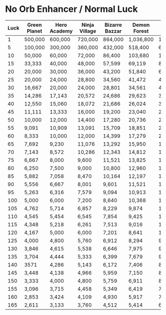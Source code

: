 # No Orb Enhancer / Normal Luck
| Luck | Green Planet | Hero Academy | Ninja Village | Bizarre Bazzar | Demon Forest | Cursed City | Spirit Town | Land of Ants | Sawblade City | Land of Giants | Marine Fortness | Virtual Palace | New World A | New World B |
|------|--------------|--------------|---------------|----------------|--------------|-------------|-------------|--------------|---------------|-----------------|------------------|-----------------|-------------|-------------|
| 1    | 500,000      | 600,000      | 720,000       | 864,000        | 1,036,800    | 1,244,160   | 1,492,992   | 1,791,590    | 2,149,908     | 2,579,890       | 3,095,868        | 3,715,041       | 4,458,049   | 5,349,659   |
| 5    | 100,000      | 300,000      | 360,000       | 432,000        | 518,400      | 622,080     | 746,496     | 895,795      | 1,074,954     | 1,151,934       | 1,247,511        | 743,008         | ?           | ?           |
| 10   | 50,000       | 60,000       | 72,000        | 86,400         | 103,680      | 124,416     | 149,299     | 179,159      | 214,990       | 238,595         | 281,722          | 371,504         | ?           | ?           |
| 15   | 33,333       | 40,000       | 48,000        | 57,599         | 69,119       | 82,943      | 99,532      | 119,438      | 143,326       | 171,991         | 206,389          | 247,667         | ?           | ?           |
| 20   | 20,000       | 30,000       | 36,000        | 43,200         | 51,840       | 62,208      | 74,650      | 89,580       | 107,495       | 128,995         | 154,793          | 185,752         | ?           | ?           |
| 25   | 20,000       | 24,000       | 28,800        | 34,560         | 41,472       | 49,766      | 59,720      | 71,664       | 85,996        | 103,196         | 123,835          | 148,602         | ?           | ?           |
| 30   | 16,667       | 20,000       | 24,000        | 28,801         | 34,561       | 41,473      | 49,767      | 59,721       | 71,665        | 85,998          | 103,198          | 123,837         | ?           | ?           |
| 35   | 14,286       | 17,143       | 20,572        | 24,686         | 29,623       | 35,548      | 42,658      | 51,189       | 61,427        | 73,713          | 88,455           | 106,146         | ?           | ?           |
| 40   | 12,550       | 15,060       | 18,072        | 21,686         | 26,024       | 31,228      | 37,474      | 44,969       | 53,963        | 64,755          | 77,706           | 93,248          | ?           | ?           |
| 45   | 11,111       | 13,333       | 16,000        | 19,200         | 23,040       | 27,648      | 33,177      | 39,813       | 47,775        | 57,330          | 68,796           | 82,556          | ?           | ?           |
| 50   | 10,000       | 12,000       | 14,400        | 17,280         | 20,736       | 24,883      | 29,860      | 35,832       | 42,998        | 51,598          | 61,917           | 74,301          | ?           | ?           |
| 55   | 9,091        | 10,909       | 13,091        | 15,709         | 18,851       | 22,621      | 27,146      | 32,575       | 39,090        | 46,908          | 56,289           | 67,547          | ?           | ?           |
| 60   | 8,333        | 10,000       | 12,000        | 14,399         | 17,279       | 20,735      | 24,882      | 29,859       | 35,830        | 42,996          | 51,596           | 61,915          | ?           | ?           |
| 65   | 7,692        | 9,230        | 11,076        | 13,292         | 15,950       | 19,140      | 22,968      | 27,562       | 33,074        | 39,689          | 47,627           | 57,152          | ?           | ?           |
| 70   | 7,143        | 8,572        | 10,286        | 12,343         | 14,812       | 17,774      | 21,329      | 25,595       | 30,714        | 36,856          | 44,228           | 53,073          | ?           | ?           |
| 75   | 6,667        | 8,000        | 9,600         | 11,521         | 13,825       | 16,590      | 19,908      | 23,889       | 28,667        | 34,400          | 41,280           | 49,536          | ?           | ?           |
| 80   | 6,250        | 7,500        | 9,000         | 10,800         | 12,960       | 15,552      | 18,662      | 22,395       | 26,874        | 32,249          | 38,698           | 46,438          | ?           | ?           |
| 85   | 5,882        | 7,058        | 8,470         | 10,164         | 12,197       | 14,636      | 17,564      | 21,076       | 25,292        | 30,350          | 36,420           | 43,704          | ?           | ?           |
| 90   | 5,556        | 6,667        | 8,001         | 9,601          | 11,521       | 13,825      | 16,590      | 19,908       | 23,890        | 28,668          | 34,401           | 41,282          | ?           | ?           |
| 95   | 5,263        | 6,316        | 7,579         | 9,094          | 10,913       | 13,096      | 15,715      | 18,858       | 22,630        | 27,156          | 32,587           | 39,105          | ?           | ?           |
| 100  | 5,000        | 6,000        | 7,200         | 8,640          | 10,368       | 12,442      | 14,930      | 17,916       | 21,499        | 25,799          | 30,959           | 37,150          | ?           | ?           |
| 105  | 4,762        | 5,714        | 6,857         | 8,229          | 9,874        | 11,849      | 14,219      | 17,063       | 20,476        | 24,571          | 29,485           | 35,382          | ?           | ?           |
| 110  | 4,545        | 5,454        | 6,545         | 7,854          | 9,425        | 11,309      | 13,571      | 16,286       | 19,543        | 23,451          | 28,141           | 33,770          | ?           | ?           |
| 115  | 4,348        | 5,218        | 6,261         | 7,513          | 9,016        | 10,819      | 12,983      | 15,580       | 18,696        | 22,435          | 26,922           | 32,306          | ?           | ?           |
| 120  | 4,167        | 5,000        | 6,000         | 7,201          | 8,641        | 10,369      | 12,443      | 14,931       | 17,917        | 21,501          | 25,801           | 30,961          | ?           | ?           |
| 125  | 4,000        | 4,800        | 5,760         | 6,912          | 8,294        | 9,953       | 11,944      | 14,333       | 17,199        | 20,637          | 24,764           | 29,720          | ?           | ?           |
| 130  | 3,846        | 4,615        | 5,538         | 6,646          | 7,975        | 9,570       | 11,484      | 13,780       | 16,536        | 19,844          | 23,812           | 28,575          | ?           | ?           |
| 135  | 3,704        | 4,444        | 5,333         | 6,399          | 7,679        | 9,215       | 11,058      | 13,270       | 15,924        | 19,108          | 22,930           | 27,516          | ?           | ?           |
| 140  | 3571         | 4,286        | 5,143        | 6,172           | 7,406        | 8,887       | 10,665      | 12,798       | 15,358        | 18,429          | 22,115           | 26,538          | ?           | ?           |
| 145  | 3,448        | 4,138        | 4,966         | 5,959          | 7,150        | 8,581       | 10,297      | 12,356       | 14,827        | 17,793          | 21,351           | 25,621          | ?           | ?           |
| 150  | 3,333        | 4,000        | 4,800         | 5,759          | 6,911        | 8,294       | 9,952       | 11,943       | 14,331        | 17,198          | 20,637           | 24,764          | ?           | ?           |
| 155  | 3,096        | 3,715        | 4,458         | 5,349          | 6,419        | 7,703       | 9,243       | 11,092       | 13,310        | 15,972          | 19,167           | 23,000          | ?           | ?           |
| 160  | 2,853        | 3,424        | 4,109         | 4,930          | 5,917        | 7,100       | 8,520       | 10,224       | 12,269        | 14,722          | 17,667           | 21,200          | ?           | ?           |
| 165  | 2,611        | 3,133        | 3,760         | 4,512          | 5,414        | 6,497       | 7,796       | 9,356        | 11,227        | 13,472          | 16,167           | 19,400          | ?           | ?           |

